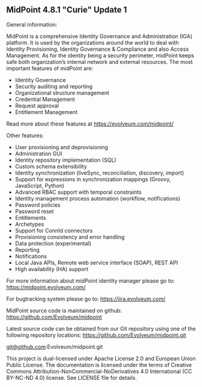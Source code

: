 MidPoint 4.8.1 "Curie" Update 1
-------------------------------

General information:

MidPoint is a comprehensive Identity Governance and Administration (IGA) platform. It is used by the organizations around the world to deal with Identity Provisioning, Identity Governance & Compliance and also Access Management. As for the identity being a security perimeter, midPoint keeps safe both organization’s internal network and external resources.
The most important features of midPoint are:

- Identity Governance
- Security auditing and reporting
- Organizational structure management
- Credential Management
- Request approval
- Entitlement Management

Read more about these features at https://evolveum.com/midpoint/

Other features:

- User provisioning and deprovisioning
- Administration GUI
- Identity repository implementation (SQL)
- Custom schema extensibility
- Identity synchronization (liveSync, reconciliation, discovery, import)
- Support for expressions in synchronization mappings (Groovy, JavaScript, Python)
- Advanced RBAC support with temporal constraints
- Identity management process automation (workflow, notifications)
- Password policies
- Password reset
- Entitlements
- Archetypes
- Support for ConnId connectors
- Provisioning consistency and error handling
- Data protection (experimental)
- Reporting
- Notifications
- Local Java APIs, Remote web service interface (SOAP), REST API
- High availability (HA) support

For more information about midPoint identity manager please go to:
https://midpoint.evolveum.com/

For bugtracking system please go to:
https://jira.evolveum.com/

MidPoint source code is maintained on github:
https://github.com/Evolveum/midpoint

Latest source code can be obtained from our Git repository using one of the
following repository locations:
https://github.com/Evolveum/midpoint.git

git@github.com:Evolveum/midpoint.git

This project is dual-licensed under Apache License 2.0 and European Union Public License. The documentation is licensed under
the terms of Creative Commons Attribution-NonCommercial-NoDerivatives 4.0 International (CC BY-NC-ND 4.0) license.
See LICENSE file for details.

